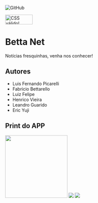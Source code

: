 ![GitHub](https://img.shields.io/github/license/LuisFer2005Pg/2emib-ac1)

<p>
    <a href="https://jigsaw.w3.org/css-validator/check/referer">
        <img style="border:0;width:88px;height:31px"
            src="https://jigsaw.w3.org/css-validator/images/vcss-blue"
            alt="CSS válido!" />
    </a>
</p>

# Betta Net
Notícias fresquinhas, venha nos conhecer!
## Autores
- Luis Fernando Picarelli
- Fabricio Bettarello
- Luiz Felipe
- Henrico Vieira
- Leandro Guarido
- Eric Yuji
## Print do APP
<img width="200" src="https://cdn.discordapp.com/attachments/973720821900136479/1028810571342164020/unknown.png">
<img src="https://cdn.discordapp.com/attachments/819908302107705358/1045147771646267433/image.png">
<img src="https://cdn.discordapp.com/attachments/819908302107705358/1045147700196290640/image.png">

